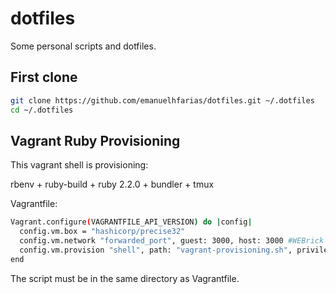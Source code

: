 dotfiles
========
Some personal scripts and dotfiles.

## First clone
```sh
git clone https://github.com/emanuelhfarias/dotfiles.git ~/.dotfiles
cd ~/.dotfiles
```

## Vagrant Ruby Provisioning
This vagrant shell is provisioning:

rbenv + ruby-build + ruby 2.2.0 + bundler + tmux

Vagrantfile:
```sh
Vagrant.configure(VAGRANTFILE_API_VERSION) do |config|
  config.vm.box = "hashicorp/precise32"
  config.vm.network "forwarded_port", guest: 3000, host: 3000 #WEBrick
  config.vm.provision "shell", path: "vagrant-provisioning.sh", privileged: false
end
```
The script must be in the same directory as Vagrantfile.
